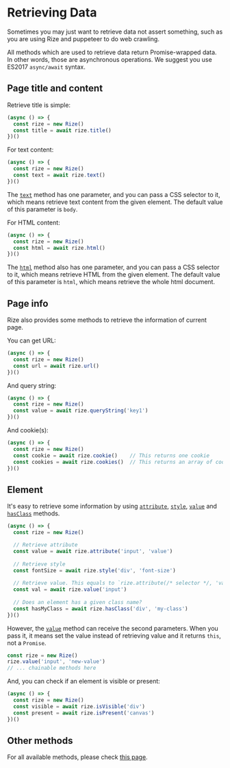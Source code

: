 # Retrieving Data

Sometimes you may just want to retrieve data not assert something, such as you are using Rize and puppeteer to do web crawling.

All methods which are used to retrieve data return Promise-wrapped data. In other words, those are asynchronous operations. We suggest you use ES2017 `async/await` syntax.

## Page title and content

Retrieve title is simple:

```javascript
(async () => {
  const rize = new Rize()
  const title = await rize.title()
})()
```

For text content:

```javascript
(async () => {
  const rize = new Rize()
  const text = await rize.text()
})()
```

The [`text`](https://rize.js.org/api/classes/_index_.rize.html#text) method has one parameter, and you can pass a CSS selector to it, which means retrieve text content from the given element. The default value of this parameter is `body`.

For HTML content:

```javascript
(async () => {
  const rize = new Rize()
  const html = await rize.html()
})()
```

The [`html`](https://rize.js.org/api/classes/_index_.rize.html#html) method also has one parameter, and you can pass a CSS selector to it, which means retrieve HTML from the given element. The default value of this parameter is `html`, which means retrieve the whole html document.

## Page info

Rize also provides some methods to retrieve the information of current page.

You can get URL:

```javascript
(async () => {
  const rize = new Rize()
  const url = await rize.url()
})()
```

And query string:

```javascript
(async () => {
  const rize = new Rize()
  const value = await rize.queryString('key1')
})()
```

And cookie(s):

```javascript
(async () => {
  const rize = new Rize()
  const cookie = await rize.cookie()    // This returns one cookie
  const cookies = await rize.cookies()  // This returns an array of cookies
})()
```

## Element

It's easy to retrieve some information by using [`attribute`](https://rize.js.org/api/classes/_index_.rize.html#attribute), [`style`](https://rize.js.org/api/classes/_index_.rize.html#style), [`value`](https://rize.js.org/api/classes/_index_.rize.html#value) and [`hasClass`](https://rize.js.org/api/classes/_index_.rize.html#hasclass) methods.

```javascript
(async () => {
  const rize = new Rize()

  // Retrieve attribute
  const value = await rize.attribute('input', 'value')
  
  // Retrieve style
  const fontSize = await rize.style('div', 'font-size')
  
  // Retrieve value. This equals to `rize.attribute(/* selector */, 'value')`
  const val = await rize.value('input')
  
  // Does an element has a given class name?
  const hasMyClass = await rize.hasClass('div', 'my-class')
})()
```

However, the [`value`](https://rize.js.org/api/classes/_index_.rize.html#value) method can receive the second parameters. When you pass it, it means set the value instead of retrieving value and it returns `this`, not a `Promise`.

```javascript
const rize = new Rize()
rize.value('input', 'new-value')
// ... chainable methods here
```

And, you can check if an element is visible or present:

```javascript
(async () => {
  const rize = new Rize()
  const visible = await rize.isVisible('div')
  const present = await rize.isPresent('canvas')
})()
```

## Other methods

For all available methods, please check [this page](https://rize.js.org/api/classes/_index_.rize.html).